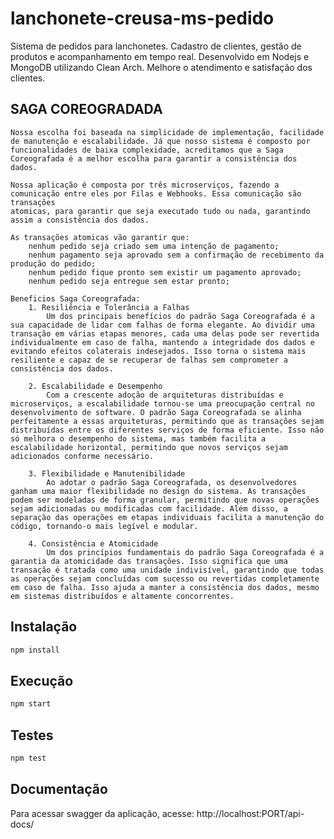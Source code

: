 # lanchonete-creusa-ms-pedido
Sistema de pedidos para lanchonetes. Cadastro de clientes, gestão de produtos e acompanhamento em tempo real. Desenvolvido em Nodejs e MongoDB utilizando Clean Arch. Melhore o atendimento e satisfação dos clientes.

## SAGA COREOGRADADA
    Nossa escolha foi baseada na simplicidade de implementação, facilidade de manutenção e escalabilidade. Já que nosso sistema é composto por
    funcionalidades de baixa complexidade, acreditamos que a Saga Coreografada é a melhor escolha para garantir a consistência dos dados.

    Nossa aplicação é composta por três microserviços, fazendo a comunicação entre eles por Filas e Webhooks. Essa comunicação são transações
    atomicas, para garantir que seja executado tudo ou nada, garantindo assim a consistência dos dados.

    As transações atomicas vão garantir que: 
        nenhum pedido seja criado sem uma intenção de pagamento; 
        nenhum pagamento seja aprovado sem a confirmação de recebimento da produção do pedido;
        nenhum pedido fique pronto sem existir um pagamento aprovado;
        nenhum pedido seja entregue sem estar pronto;
    
    Beneficios Saga Coreografada:
        1. Resiliência e Tolerância a Falhas
            Um dos principais benefícios do padrão Saga Coreografada é a sua capacidade de lidar com falhas de forma elegante. Ao dividir uma transação em várias etapas menores, cada uma delas pode ser revertida individualmente em caso de falha, mantendo a integridade dos dados e evitando efeitos colaterais indesejados. Isso torna o sistema mais resiliente e capaz de se recuperar de falhas sem comprometer a consistência dos dados.
        
        2. Escalabilidade e Desempenho
            Com a crescente adoção de arquiteturas distribuídas e microserviços, a escalabilidade tornou-se uma preocupação central no desenvolvimento de software. O padrão Saga Coreografada se alinha perfeitamente a essas arquiteturas, permitindo que as transações sejam distribuídas entre os diferentes serviços de forma eficiente. Isso não só melhora o desempenho do sistema, mas também facilita a escalabilidade horizontal, permitindo que novos serviços sejam adicionados conforme necessário.
        
        3. Flexibilidade e Manutenibilidade
            Ao adotar o padrão Saga Coreografada, os desenvolvedores ganham uma maior flexibilidade no design do sistema. As transações podem ser modeladas de forma granular, permitindo que novas operações sejam adicionadas ou modificadas com facilidade. Além disso, a separação das operações em etapas individuais facilita a manutenção do código, tornando-o mais legível e modular.
        
        4. Consistência e Atomicidade
            Um dos princípios fundamentais do padrão Saga Coreografada é a garantia da atomicidade das transações. Isso significa que uma transação é tratada como uma unidade indivisível, garantindo que todas as operações sejam concluídas com sucesso ou revertidas completamente em caso de falha. Isso ajuda a manter a consistência dos dados, mesmo em sistemas distribuídos e altamente concorrentes.        

## Instalação

```bash
npm install
```

## Execução

```bash
npm start
```

## Testes

```bash
npm test
```

## Documentação

Para acessar swagger da aplicação, acesse: http://localhost:PORT/api-docs/